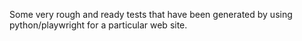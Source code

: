 Some very rough and ready tests that have been generated by using python/playwright for a particular web site. 
